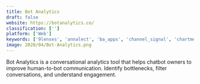 ```yaml
---
title: Bot Analytics
draft: false 
website: https://botanalytics.co/
classification: ['']
platform: ['Web']
keywords: ['9lenses', 'annalect', 'ba_apps', 'channel_signal', 'chartmetric', 'cimacon_metabi', 'civicdashboards', 'crowd_connected', 'drmetrix', 'hull', 'nlpp', 'owox_bi_pipeline', 'prayas_analytics', 'price2spy', 'purple_wifi', 'sap_crystal_reports', 'tool4seller', 'upalytics']
image: 2020/04/Bot-Analytics.png
---
```

Bot Analytics is a conversational analytics tool that helps chatbot owners to improve human-to-bot communication. Identify bottlenecks, filter conversations, and understand engagement.